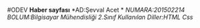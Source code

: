 #ODEV
**Haber sayfası**
*AD:Şevval Acet *
*NUMARA:201502214*
*BOLUM:Bilgisayar Mühendisliği 2.Sınıf*
*Kullanılan Diller:HTML Css*
